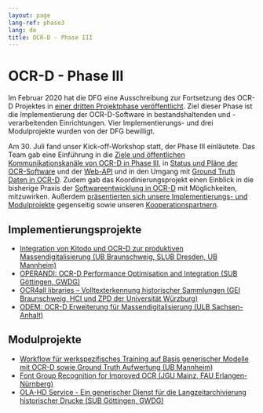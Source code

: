 ```yaml
---
layout: page
lang-ref: phase3
lang: de
title: OCR-D - Phase III
---
```


# OCR-D - Phase III

Im Februar 2020 hat die DFG eine Ausschreibung zur Fortsetzung des OCR-D Projektes in [einer dritten Projektphase veröffentlicht](https://ocr-d.de/de/2020/02/25/dfg-ausschreibung.html). 
Ziel dieser Phase ist die Implementierung der OCR-D-Software in bestandshaltenden und 
-verarbeitenden Einrichtungen. Vier Implementierungs- und drei Modulprojekte wurden von der 
DFG bewilligt. 

Am 30. Juli fand unser Kick-off-Workshop statt, der Phase III einläutete.
Das Team gab eine Einführung in die [Ziele und öffentlichen Kommunikationskanäle von OCR-D in Phase III](https://ocr-d.de/assets/kick-off/phase3.pdf), in [Status und Pläne der OCR-Software](https://ocr-d.de/assets/kick-off/spec_core_ocrd_all.pdf) und der [Web-API](https://ocr-d.de/assets/kick-off/web-api.pdf) und in den Umgang mit [Ground Truth Daten in OCR-D](https://ocr-d.de/assets/kick-off/gt.pdf). Zudem gab das Koordinierungsprojekt einen Einblick in die bisherige Praxis der [Softwareentwicklung in OCR-D](https://ocr-d.de/assets/kick-off/software-development.pdf) mit Möglichkeiten, mitzuwirken.
Außerdem [präsentierten sich unsere Implementierungs- und Modulprojekte](https://ocr-d.de/assets/kick-off/lightning-talks.pdf) gegenseitig sowie unseren [Kooperationspartnern](https://ocr-d.de/de/contact.html#kooperationspartner).

## Implementierungsprojekte
* [Integration von Kitodo und OCR-D zur produktiven Massendigitalisierung (UB Braunschweig, SLUB Dresden, UB Mannheim)](https://www.bib.uni-mannheim.de/ihre-ub/projekte-der-ub/ocr-d-kitodo/)
* [OPERANDI: OCR-D Performance Optimisation and Integration (SUB Göttingen, GWDG)](https://gepris.dfg.de/gepris/projekt/460609319?language=de)
* [OCR4all libraries – Volltexterkennung historischer Sammlungen (GEI Braunschweig, HCI und ZPD der Universität Würzburg)](https://gepris.dfg.de/gepris/projekt/460665940?language=de)
* [ODEM: OCR-D Erweiterung für Massendigitalisierung (ULB Sachsen-Anhalt)](https://gepris.dfg.de/gepris/projekt/460554747?language=de)


## Modulprojekte
* [Workflow für werkspezifisches Training auf Basis generischer Modelle mit OCR-D sowie Ground Truth Aufwertung (UB Mannheim)](https://www.bib.uni-mannheim.de/ihre-ub/projekte-der-ub/ocr-d-modelltraining/)
* [Font Group Recognition for Improved OCR (JGU Mainz, FAU Erlangen-Nürnberg)](https://lme.tf.fau.de/news/dfg-funds-font-group-recognition-for-improved-ocr/)
* [OLA-HD Service - Ein generischer Dienst für die Langzeitarchivierung historischer Drucke (SUB Göttingen, GWDG)](https://gepris.dfg.de/gepris/projekt/460652320?language=de)


